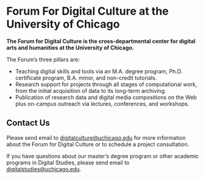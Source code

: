 # Forum For Digital Culture at the University of Chicago

**The Forum for Digital Culture is the cross-departmental center for digital arts and humanities at the University of Chicago.**

The Forum’s three pillars are:
- Teaching digital skills and tools via an M.A. degree program, Ph.D. certificate program, B.A. minor, and non-credit tutorials.
- Research support for projects through all stages of computational work, from the initial acquisition of data to its long-term archiving.
- Publication of research data and digital media compositions on the Web plus on-campus outreach via lectures, conferences, and workshops.

## Contact Us
Please send email to digitalculture@uchicago.edu for more information about the Forum for Digital Culture or to schedule a project consultation.

If you have questions about our master’s degree program or other academic programs in Digital Studies, please send email to digitalstudies@uchicago.edu.

